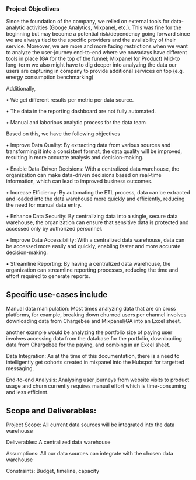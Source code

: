 ###  Project Objectives

Since the foundation of the company, we relied on external tools for data-analytic activities (Googe Analytics, Mixpanel, etc.). This was fine for the beginning but may become a potential risk/dependency going forward since we are always tied to the specific providers and the availability of their service.
Moreover, we are more and more facing restrictions when we want to analyze the user-journey end-to-end where we nowadays have different tools in place (GA for the top of the funnel; Mixpanel for Product)
Mid-to long-term we also might have to dig deeper into analyzing the data our users are capturing in company to provide additional services on top (e.g. energy consumption benchmarking)

Additionally,

•	We get different results per metric per data source.


•	The data in the reporting dashboard are not fully automated.


•	Manual and laborious analytic process for the data team

Based on this, we have the following objectives


•	Improve Data Quality: By extracting data from various sources and transforming it into a consistent format, the data quality will be improved, resulting in more accurate analysis and decision-making.


•	Enable Data-Driven Decisions: With a centralized data warehouse, the organization can make data-driven decisions based on real-time information, which can lead to improved business outcomes.


•	Increase Efficiency: By automating the ETL process, data can be extracted and loaded into the data warehouse more quickly and efficiently, reducing the need for manual data entry.


•	Enhance Data Security: By centralizing data into a single, secure data warehouse, the organization can ensure that sensitive data is protected and accessed only by authorized personnel.


•	Improve Data Accessibility: With a centralized data warehouse, data can be accessed more easily and quickly, enabling faster and more accurate decision-making.


•	Streamline Reporting: By having a centralized data warehouse, the organization can streamline reporting processes, reducing the time and effort required to generate reports.



## Specific use-cases include



Manual data manipulation: Most times analyzing data that are on cross platforms, for example, breaking down churned users per channel involves downloading data from Chargebee and Mixpanel/GA into an Excel sheet. 


another example would be analyzing the portfolio size of paying user involves accessing data from the database for the portfolio, downloading data from Chargebee for the paying, and combing in an Excel sheet. 


Data Integration: As at the time of this documentation, there is a need to intelligently get cohorts created in mixpanel into the Hubspot for targetted messaging.



End-to-end Analysis: Analysing user journeys from website visits to product usage and churn currently requires manual effort which is time-consuming and less efficient.



## Scope and Deliverables:


Project Scope: All current data sources will be integrated into the data warehouse


Deliverables: A centralized data warehouse


Assumptions: All our data sources can integrate with the chosen data warehouse


Constraints: Budget, timeline, capacity


